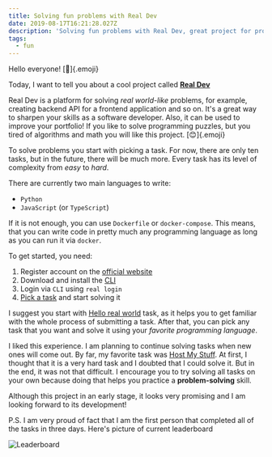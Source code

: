 ```yaml
---
title: Solving fun problems with Real Dev
date: 2019-08-17T16:21:28.027Z
description: 'Solving fun problems with Real Dev, great project for programmers!'
tags:
  - fun
---
```

Hello everyone! [👋]{.emoji}

Today, I want to tell you about a cool project called [**Real Dev**](https://real.dev)

Real Dev is a platform for solving _real world-like_ problems, for example, creating backend API for a frontend application and so on. It's a great way to sharpen your skills as a software developer. Also, it can be used to improve your portfolio! If you like to solve programming puzzles, but you tired of algorithms and math you will like this project. [😊]{.emoji}

To solve problems you start with picking a task. For now, there are only ten tasks, but in the future, there will be much more. Every task has its level of complexity from _easy_ to _hard_. 

There are currently two main languages to write:

* `Python`
* `JavaScript` (or `TypeScript`)

If it is not enough, you can use `Dockerfile` or `docker-compose`. This means, that you can write code in pretty much any programming language as long as you can run it via `docker`.

To get started, you need:

1. Register account on the [official website](https://real.dev)
2. Download and install the [CLI](https://real.dev/docs#cli-the-real-command)
3. Login via `CLI` using `real login`
4. [Pick a task](https://real.dev/tasks) and start solving it

I suggest you start with [Hello real world](https://real.dev/task/hello-real-world) task, as it helps you to get familiar with the whole process of submitting a task. After that, you can pick any task that you want and solve it using your _favorite programming language_.

I liked this experience. I am planning to continue solving tasks when new ones will come out. By far, my favorite task was [Host My Stuff](https://real.dev/task/host-my-stuff). At first, I thought that it is a very hard task and I doubted that I could solve it. But in the end, it was not that difficult. I encourage you to try solving all tasks on your own because doing that helps you practice a **problem-solving** skill.

Although this project in an early stage, it looks very promising and I am looking forward to its development!

P.S. I am very proud of fact that I am the first person that completed all of the tasks in three days. Here's picture of current leaderboard

![Leaderboard](/images/uploads/solving-fun-problems-with-real-dev__leaderboard.png "Leaderboard")
